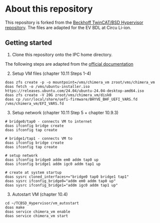 # About this repository

This repository is forked from the [Beckhoff TwinCAT/BSD Hypervisor repository](https://github.com/Beckhoff/TCBSD_Hypervisor_Samples). The files are adapted for the EV BDL at Circu Li-ion.

## Getting started

1. Clone this repository onto the IPC home directory.

The following steps are adapted from the [official documentation](https://download.beckhoff.com/download/Document/ipc/embedded-pc/embedded-pc-cx/TwinCAT_BSD_en.pdf)

2. Setup VM files (chapter 10.11 Steps 1-4)
``` console
doas zfs create -p -o mountpoint=/vms/chimera_vm zroot/vms/chimera_vm
doas fetch -o /vms/ubuntu-installer.iso https://releases.ubuntu.com/24.04/ubuntu-24.04-desktop-amd64.iso
doas zfs create -V 20G zroot/vms/chimera_vm/disk0
doas cp /usr/local/share/uefi-firmware/BHYVE_BHF_UEFI_VARS.fd /vms/chimera_vm/EFI_VARS.fd
```

3. Setup network (chapter 10.11 Step 5 + chapter 10.9.3)

``` console
# bridge0/tap0 - connects VM to internet
doas ifconfig bridge create
doas ifconfig tap create

# bridge1/tap1 - connects VM to 
doas ifconfig bridge create
doas ifconfig tap create

# setup network
doas ifconfig bridge0 addm em0 addm tap0 up
doas ifconfig bridge1 addm igc0 addm tap1 up

# create at system startup
doas sysrc cloned_interfaces+="bridge0 tap0 bridge1 tap1"
doas sysrc ifconfig_bridge0="addm em0 addm tap0 up"
doas sysrc ifconfig_bridge1="addm igc0 addm tap1 up"
```

3. Autostart VM (chapter 10.4)

```console
cd ~/TCBSD_Hypervisor/vm_autostart
doas make
doas service chimera_vm enable
doas service chimera_vm start
```
